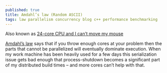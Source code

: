 ```yaml
---
published: true
title: Amdahl’s law (Random ASCII)
tags: law parallelism concurrency blog c++ performance benchmarking
---
```

Also known as  [24-core CPU and I can’t move my mouse](https://randomascii.wordpress.com/2017/07/09/24-core-cpu-and-i-cant-move-my-mouse/)

[Amdahl’s law](https://en.wikipedia.org/wiki/Amdahl%27s_law) says that if you throw enough cores at your problem then the parts that cannot be parallelized will eventually dominate execution. When my work machine has been heavily used for a few days this serialization issue gets bad enough that process-shutdown becomes a significant part of my distributed build times – and more cores can’t help with that. 
